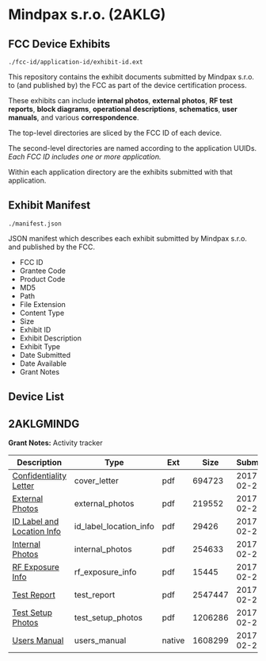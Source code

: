 # Mindpax s.r.o. (2AKLG)
## FCC Device Exhibits

```
./fcc-id/application-id/exhibit-id.ext
```

This repository contains the exhibit documents submitted by Mindpax s.r.o. to (and published by) the FCC as part of the device certification process.

These exhibits can include **internal photos**, **external photos**, **RF test reports**, **block diagrams**, **operational descriptions**, **schematics**, **user manuals**, and various **correspondence**.

The top-level directories are sliced by the FCC ID of each device.

The second-level directories are named according to the application UUIDs. *Each FCC ID includes one or more application.*

Within each application directory are the exhibits submitted with that application. 

## Exhibit Manifest

```
./manifest.json
```

JSON manifest which describes each exhibit submitted by Mindpax s.r.o. and published by the FCC.

- FCC ID
- Grantee Code
- Product Code
- MD5
- Path
- File Extension
- Content Type
- Size
- Exhibit ID
- Exhibit Description
- Exhibit Type
- Date Submitted
- Date Available
- Grant Notes

## Device List
## 2AKLGMINDG
**Grant Notes:** Activity tracker

| Description | Type | Ext | Size | Submitted | Available |
| ----------- | ---- | --- | ---- | --------- | --------- |
| [Confidentiality Letter](2AKLGMINDG/bd4322487ae1ff6520fdd5e704b51148/3291023.pdf) | cover_letter | pdf | 694723 | 2017-02-22 | 2017-02-22 |
| [External Photos](2AKLGMINDG/bd4322487ae1ff6520fdd5e704b51148/3291024.pdf) | external_photos | pdf | 219552 | 2017-02-22 | 2017-05-23 |
| [ID Label and Location Info](2AKLGMINDG/bd4322487ae1ff6520fdd5e704b51148/3291025.pdf) | id_label_location_info | pdf | 29426 | 2017-02-22 | 2017-02-22 |
| [Internal Photos](2AKLGMINDG/bd4322487ae1ff6520fdd5e704b51148/3291026.pdf) | internal_photos | pdf | 254633 | 2017-02-22 | 2017-05-23 |
| [RF Exposure Info](2AKLGMINDG/bd4322487ae1ff6520fdd5e704b51148/3291028.pdf) | rf_exposure_info | pdf | 15445 | 2017-02-22 | 2017-02-22 |
| [Test Report](2AKLGMINDG/bd4322487ae1ff6520fdd5e704b51148/3291030.pdf) | test_report | pdf | 2547447 | 2017-02-22 | 2017-02-22 |
| [Test Setup Photos](2AKLGMINDG/bd4322487ae1ff6520fdd5e704b51148/3291031.pdf) | test_setup_photos | pdf | 1206286 | 2017-02-22 | 2017-05-23 |
| [Users Manual](2AKLGMINDG/bd4322487ae1ff6520fdd5e704b51148/3291032.native) | users_manual | native | 1608299 | 2017-02-22 | 2017-05-23 |
